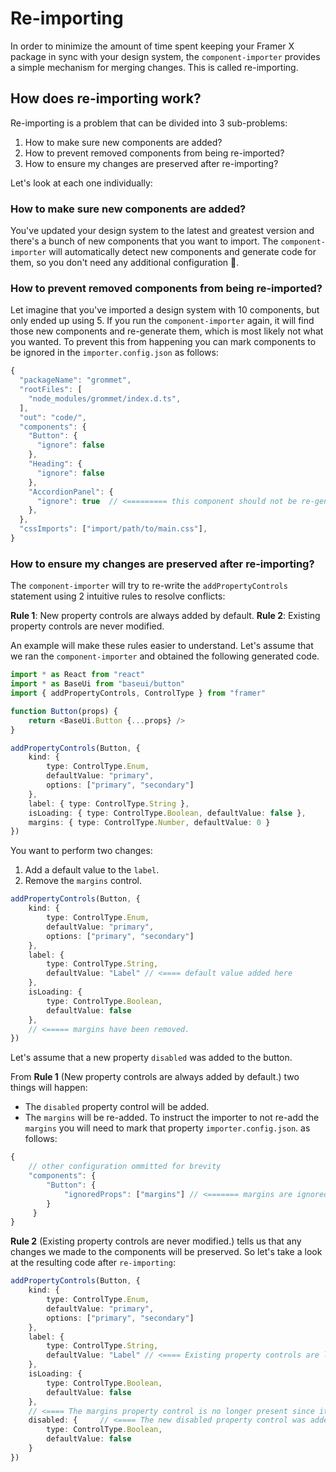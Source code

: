 # Re-importing

In order to minimize the amount of time spent keeping your Framer X package in sync with your design system, the `component-importer` provides a simple mechanism for merging changes. This is called re-importing.

## How does re-importing work?

Re-importing is a problem that can be divided into 3 sub-problems:

1. How to make sure new components are added?
1. How to prevent removed components from being re-imported?
1. How to ensure my changes are preserved after re-importing?

Let's look at each one individually:

### How to make sure new components are added?

You've updated your design system to the latest and greatest version and there's a bunch of new components that you want to import. The `component-importer` will automatically detect new components and generate code for them, so you don't need any additional configuration 🎉.

### How to prevent removed components from being re-imported?

Let imagine that you've imported a design system with 10 components, but only ended up using 5. If you run the `component-importer` again, it will find those new components and re-generate them, which is most likely not what you wanted. To prevent this from happening you can mark components to be ignored in the `importer.config.json` as follows:

```js
{
  "packageName": "grommet",
  "rootFiles": [
    "node_modules/grommet/index.d.ts",
  ],
  "out": "code/",
  "components": {
    "Button": {
      "ignore": false
    },
    "Heading": {
      "ignore": false
    },
    "AccordionPanel": {
      "ignore": true  // <========= this component should not be re-generated in the future.
    },
  },
  "cssImports": ["import/path/to/main.css"],
}
```

### How to ensure my changes are preserved after re-importing?

The `component-importer` will try to re-write the `addPropertyControls` statement using 2 intuitive rules to resolve conflicts:

**Rule 1**: New property controls are always added by default.
**Rule 2**: Existing property controls are never modified.

An example will make these rules easier to understand. Let's assume that we ran the `component-importer` and obtained the following generated code.

```ts
import * as React from "react"
import * as BaseUi from "baseui/button"
import { addPropertyControls, ControlType } from "framer"

function Button(props) {
    return <BaseUi.Button {...props} />
}

addPropertyControls(Button, {
    kind: {
        type: ControlType.Enum,
        defaultValue: "primary",
        options: ["primary", "secondary"]
    },
    label: { type: ControlType.String },
    isLoading: { type: ControlType.Boolean, defaultValue: false },
    margins: { type: ControlType.Number, defaultValue: 0 }
})
```

You want to perform two changes:
1. Add a default value to the `label`.
2. Remove the `margins` control.

```ts
addPropertyControls(Button, {
    kind: {
        type: ControlType.Enum,
        defaultValue: "primary",
        options: ["primary", "secondary"]
    },
    label: {
        type: ControlType.String,
        defaultValue: "Label" // <==== default value added here
    },
    isLoading: {
        type: ControlType.Boolean,
        defaultValue: false
    },
    // <===== margins have been removed.
})
```

Let's assume that a new property `disabled` was added to the button.

From **Rule 1** (New property controls are always added by default.) two things will happen:
 - The `disabled` property control will be added.
 - The `margins` will be re-added. To instruct the importer to not re-add the `margins` you will need to mark that property `importer.config.json`. as follows:

```js
{
    // other configuration ommitted for brevity
    "components": {
        "Button": {
            "ignoredProps": ["margins"] // <======= margins are ignored
        }
     }
}
```

**Rule 2** (Existing property controls are never modified.) tells us that any changes we made to the components will be preserved. So let's take a look at the resulting code after `re-importing`:

```ts
addPropertyControls(Button, {
    kind: {
        type: ControlType.Enum,
        defaultValue: "primary",
        options: ["primary", "secondary"]
    },
    label: {
        type: ControlType.String,
        defaultValue: "Label" // <==== Existing property controls are left unmodified.
    },
    isLoading: {
        type: ControlType.Boolean,
        defaultValue: false
    },
    // <==== The margins property control is no longer present since it was added to the `ignoredProps`.
    disabled: {     // <==== The new disabled property control was added as expected.
        type: ControlType.Boolean,
        defaultValue: false
    }
})
```
